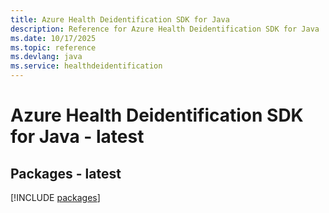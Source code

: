 ```yaml
---
title: Azure Health Deidentification SDK for Java
description: Reference for Azure Health Deidentification SDK for Java
ms.date: 10/17/2025
ms.topic: reference
ms.devlang: java
ms.service: healthdeidentification
---
```

# Azure Health Deidentification SDK for Java - latest
## Packages - latest
[!INCLUDE [packages](health-deidentification-index.md)]